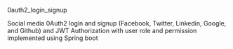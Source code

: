 0auth2_login_signup

Social media 0Auth2 login and signup (Facebook, Twitter, Linkedin, Google, and Github) and JWT Authorization with user role and permission implemented using Spring boot
